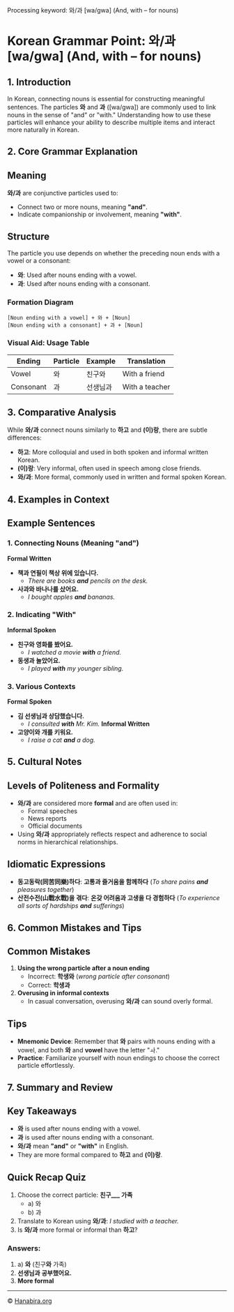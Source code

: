 Processing keyword: 와/과 [wa/gwa] (And, with – for nouns)
# Korean Grammar Point: 와/과 [wa/gwa] (And, with – for nouns)

## 1. Introduction
In Korean, connecting nouns is essential for constructing meaningful sentences. The particles **와** and **과** ([wa/gwa]) are commonly used to link nouns in the sense of "and" or "with." Understanding how to use these particles will enhance your ability to describe multiple items and interact more naturally in Korean.

## 2. Core Grammar Explanation
## Meaning
**와/과** are conjunctive particles used to:
- Connect two or more nouns, meaning **"and"**.
- Indicate companionship or involvement, meaning **"with"**.
## Structure
The particle you use depends on whether the preceding noun ends with a vowel or a consonant:
- **와**: Used after nouns ending with a vowel.
- **과**: Used after nouns ending with a consonant.
### Formation Diagram
```
[Noun ending with a vowel] + 와 + [Noun]
[Noun ending with a consonant] + 과 + [Noun]
```
### Visual Aid: Usage Table
| **Ending**      | **Particle** | **Example**      | **Translation**     |
|-----------------|--------------|------------------|---------------------|
| Vowel           | 와           | 친구와           | With a friend       |
| Consonant       | 과           | 선생님과         | With a teacher      |

## 3. Comparative Analysis
While **와/과** connect nouns similarly to **하고** and **(이)랑**, there are subtle differences:
- **하고**: More colloquial and used in both spoken and informal written Korean.
- **(이)랑**: Very informal, often used in speech among close friends.
- **와/과**: More formal, commonly used in written and formal spoken Korean.

## 4. Examples in Context
## Example Sentences
### 1. Connecting Nouns (Meaning "and")
**Formal Written**
- **책과 연필이 책상 위에 있습니다.**
  - _There are books **and** pencils on the desk._
- **사과와 바나나를 샀어요.**
  - _I bought apples **and** bananas._
### 2. Indicating "With"
**Informal Spoken**
- **친구와 영화를 봤어요.**
  - _I watched a movie **with** a friend._
- **동생과 놀았어요.**
  - _I played **with** my younger sibling._
### 3. Various Contexts
**Formal Spoken**
- **김 선생님과 상담했습니다.**
  - _I consulted **with** Mr. Kim._
**Informal Written**
- **고양이와 개를 키워요.**
  - _I raise a cat **and** a dog._

## 5. Cultural Notes
## Levels of Politeness and Formality
- **와/과** are considered more **formal** and are often used in:
  - Formal speeches
  - News reports
  - Official documents
- Using **와/과** appropriately reflects respect and adherence to social norms in hierarchical relationships.
## Idiomatic Expressions
- **동고동락(同苦同樂)하다**: **고통과 즐거움을 함께하다** (_To share pains **and** pleasures together_)
- **산전수전(山戰水戰)을 겪다**: **온갖 어려움과 고생을 다 경험하다** (_To experience all sorts of hardships **and** sufferings_)

## 6. Common Mistakes and Tips
## Common Mistakes
1. **Using the wrong particle after a noun ending**
   - Incorrect: **학생와** (_wrong particle after consonant_)
   - Correct: **학생과**
2. **Overusing in informal contexts**
   - In casual conversation, overusing **와/과** can sound overly formal.
## Tips
- **Mnemonic Device**: Remember that **와** pairs with nouns ending with a vowel, and both **와** and **vowel** have the letter "ㅘ."
- **Practice**: Familiarize yourself with noun endings to choose the correct particle effortlessly.

## 7. Summary and Review
## Key Takeaways
- **와** is used after nouns ending with a vowel.
- **과** is used after nouns ending with a consonant.
- **와/과** mean **"and"** or **"with"** in English.
- They are more formal compared to **하고** and **(이)랑**.
## Quick Recap Quiz
1. Choose the correct particle:
   **친구___ 가족**
   - a) 와
   - b) 과
2. Translate to Korean using **와/과**:
   _I studied with a teacher._
3. Is **와/과** more formal or informal than **하고**?

### Answers:
1. a) **와** (친구**와** 가족)
2. **선생님과 공부했어요.**
3. **More formal**

---
© [Hanabira.org](https://hanabira.org)
